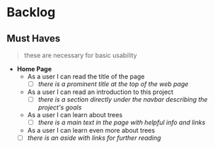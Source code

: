 # Backlog

## Must Haves

> these are necessary for basic usability

- **Home Page**
  - As a user I can read the title of the page
    - [ ] _there is a prominent title at the top of the web page_
  - As a user I can read an introduction to this project
    - [ ] _there is a section directly under the navbar describing the project's
          goals_
  - As a user I can learn about trees
    - [ ] _there is a main text in the page with helpful info and links_
  - As a user I can learn even more about trees
  - [ ] _there is an aside with links for further reading_
